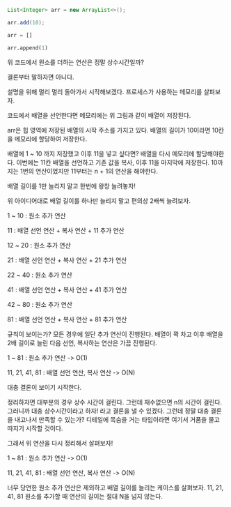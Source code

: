 
```java
List<Integer> arr = new ArrayList<>();

arr.add(10);
```

```python
arr = []

arr.append(1)
```
  

위 코드에서 원소를 더하는 연산은 정말 상수시간일까? 

  

결론부터 말하자면 아니다.

  

설명을 위해 멀리 멀리 돌아가서 시작해보겠다. 프로세스가 사용하는 메모리를 살펴보자. 

  

코드에서 배열을 선언한다면 메모리에는 위 그림과 같이 배열이 저장된다. 

  

arr은 힙 영역에 저장된 배열의 시작 주소를 가지고 있다. 배열의 길이가 10이라면 10칸을 메모리에 할당하여 저장한다. 

  

배열에 1 ~ 10 까지 저장했고 이후 11을 넣고 싶다면? 배열을 다시 메모리에 할당해야한다. 이번에는 11칸 배열을 선언하고 기존 값을 복사, 이후 11을 마지막에 저장한다. 10까지는 1번의 연산이었지만 11부터는 n + 1의 연산을 해야한다.

  

배열 길이를 1만 늘리지 말고 한번에 왕창 늘려놓자!

  

위 아이디어대로 배열 길이를 하나만 늘리지 말고 편의상 2배씩 늘려보자.

  

1 ~ 10 :  원소 추가 연산

11 : 배열 선언 연산 + 복사 연산 + 11 추가 연산

12 ~ 20 : 원소 추가 연산

21 : 배열 선언 연산 + 복사 연산 + 21 추가 연산

22 ~ 40 : 원소 추가 연산

41 : 배열 선언 연산 + 복사 연산 + 41 추가 연산

42 ~ 80 : 원소 추가 연산

81 : 배열 선언 연산 + 복사 연산 + 81 추가 연산

  

규칙이 보이는가? 모든 경우에 일단 추가 연산이 진행된다. 배열이 꽉 차고 이후 배열을 2배 길이로 늘린 다음 선언, 복사하는 연산은 가끔 진행된다.

  

1 ~ 81 : 원소 추가 연산 -> O(1)

11, 21, 41, 81 : 배열 선언 연산, 복사 연산 -> O(N)

  

대충 결론이 보이기 시작한다. 

  

정리하자면 대부분의 경우 상수 시간이 걸린다. 그런데 재수없으면 n의 시간이 걸린다. 그러니까 대충 상수시간이라고 하자! 라고 결론을 낼 수 있겠다. 그런데 정말 대충 결론을 내고나서 만족할 수 있는가? 디테일에 목숨을 거는 타입이라면 여기서 거품을 물고 따지기 시작할 것이다.

  

그래서 위 연산을 다시 정리해서 살펴보자!

  

1 ~ 81 : 원소 추가 연산 -> O(1)

11, 21, 41, 81 : 배열 선언 연산, 복사 연산 -> O(N)

  

너무 당연한 원소 추가 연산은 제외하고 배열 길이를 늘리는 케이스를 살펴보자. 11, 21, 41, 81 원소를 추가할 때 연산의 길이는 절대 N을 넘지 않는다.